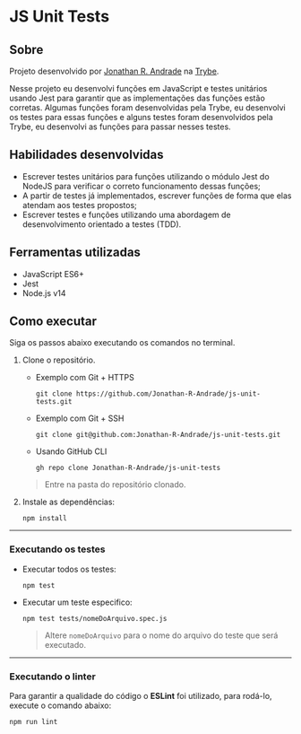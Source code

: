 # JS Unit Tests

## Sobre

Projeto desenvolvido por [Jonathan R. Andrade](https://www.linkedin.com/in/jonathan-r-andrade/) na [Trybe](https://www.betrybe.com/).

Nesse projeto eu desenvolvi funções em JavaScript e testes unitários usando Jest para garantir que as implementações das funções estão corretas. Algumas funções foram desenvolvidas pela Trybe, eu desenvolvi os testes para essas funções e alguns testes foram desenvolvidos pela Trybe, eu desenvolvi as funções para passar nesses testes.

## Habilidades desenvolvidas

* Escrever testes unitários para funções utilizando o módulo Jest do NodeJS para verificar o correto funcionamento dessas funções;
* A partir de testes já implementados, escrever funções de forma que elas atendam aos testes propostos;
* Escrever testes e funções utilizando uma abordagem de desenvolvimento orientado a testes (TDD).

## Ferramentas utilizadas

* JavaScript ES6+
* Jest
* Node.js v14

## Como executar

Siga os passos abaixo executando os comandos no terminal.

1. Clone o repositório.

    * Exemplo com Git + HTTPS
      ```
      git clone https://github.com/Jonathan-R-Andrade/js-unit-tests.git
      ```
    * Exemplo com Git + SSH
      ```
      git clone git@github.com:Jonathan-R-Andrade/js-unit-tests.git
      ```
    * Usando GitHub CLI
      ```
      gh repo clone Jonathan-R-Andrade/js-unit-tests
      ```

    > Entre na pasta do repositório clonado.

2. Instale as dependências:
    ```
    npm install
    ```

---

### Executando os testes

* Executar todos os testes: 
    ```
    npm test
    ```
* Executar um teste especifico: 
    ```
    npm test tests/nomeDoArquivo.spec.js
    ```
    > Altere `nomeDoArquivo` para o nome do arquivo do teste que será executado.

---

### Executando o linter

Para garantir a qualidade do código o **ESLint** foi utilizado, para rodá-lo, execute o comando abaixo:

```
npm run lint
```

